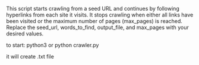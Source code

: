 This script starts crawling from a seed URL and continues by following hyperlinks from each site it visits.
It stops crawling when either all links have been visited or the maximum number of pages (max_pages) is reached. 
Replace the seed_url, words_to_find, output_file, and max_pages with your desired values.

to start:
python3 or python crawler.py

it will create .txt file
